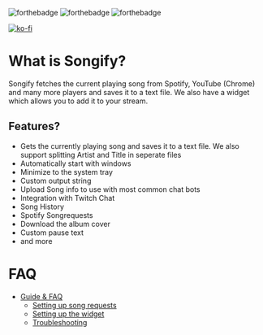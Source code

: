 ![forthebadge](https://forthebadge.com/images/badges/made-with-c-sharp.svg) ![forthebadge](https://forthebadge.com/images/badges/built-with-love.svg) ![forthebadge](https://forthebadge.com/images/badges/60-percent-of-the-time-works-every-time.svg) 

[![ko-fi](https://ko-fi.com/img/githubbutton_sm.svg)](https://ko-fi.com/S6S167PLK)

# What is Songify?

Songify fetches the current playing song from Spotify, YouTube (Chrome) and many more players and saves it to a text file. We also have a widget which allows you to add it to your stream. 

## Features?

* Gets the currently playing song and saves it to a text file. We also support splitting Artist and Title in seperate files
* Automatically start with windows
* Minimize to the system tray
* Custom output string
* Upload Song info to use with most common chat bots
* Integration with Twitch Chat
* Song History
* Spotify Songrequests
* Download the album cover
* Custom pause text
* and more

# FAQ
* [Guide & FAQ](https://github.com/songify-rocks/Songify/wiki)
  * [Setting up song requests](https://github.com/songify-rocks/Songify/wiki/Setting-up-song-requests)
  * [Setting up the widget](https://github.com/songify-rocks/Songify/wiki/Setting-up-the-widget)
  * [Troubleshooting](https://github.com/songify-rocks/Songify/wiki/Troubleshooting)
